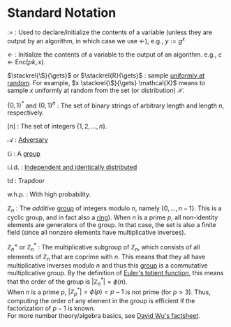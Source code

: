 # Standard Notation

$:=$
: Used to declare/initialize the contents of a variable (unless they are output by an algorithm, in which case we use $\gets$), e.g., $y := g^x$

$\gets$
: Initialize the contents of a variable to the output of an algorithm. e.g., $c \gets \mathsf{Enc}(pk, x)$.

<!-- $\gets\!\!\tiny{\$}$ -->
$\stackrel{\$}{\gets}$ or $\stackrel{R}{\gets}$
: sample [uniformly at random](./general.md#uniform). For example, $x \stackrel{\$}{\gets} \mathcal{X}$ means to sample $x$ uniformly at random from the set (or distribution) $\mathcal{X}$.

$\{0,1\}^*$ and $\{0,1\}^n$
: The set of binary strings of arbitrary length and length $n$, respectively.

$[n]$
: The set of integers $\{1, 2, \dots, n\}$.

$\mathcal{A}$
: [Adversary](./general.md#adversary)

$\mathbb{G}$
: A [group](./general.md#group)

i.i.d.
: [Independent and identically distributed](general.md#iid)

$\mathsf{td}$
: Trapdoor

w.h.p.
: With high probability.

$\mathbb{Z}_n$
: The *additive* [group](./general.md#group) of integers modulo $n$, namely $\{0,\dots,n-1\}$. This is a cyclic group, and in fact also a [ring](./general.md#ring)). When $n$ is a prime $p$, all non-identity elements are generators of the group. In that case, the set is also a finite field (since all nonzero elements have multiplicative inverses). 

$\mathbb{Z}_n^\times$ or $\mathbb{Z}_n^*$
: The multiplicative subgroup of $\mathbb{Z}_n$, which consists of all elements of $\mathbb{Z}_n$ that are coprime with $n$. This means that they all have multiplicative inverses modulo $n$ and thus this [group](./general.md#group) is a commutative multiplicative group. By the definition of [Euler's totient function](https://en.wikipedia.org/wiki/Euler%27s_totient_function), this means that the order of the group is $\lvert \mathbb{Z}_n^* \rvert = \phi(n)$.  
When $n$ is a prime $p$, $\lvert \mathbb{Z}_p^* \rvert = \phi(p) = p-1$ is not prime (for $p>3$). Thus, computing the order of any element in the group is efficient if the factorization of $p-1$ is known.  
For more number theory/algebra basics, see [David Wu's factsheet](https://www.cs.utexas.edu/~dwu4/courses/fa21/static/algebra.pdf).
